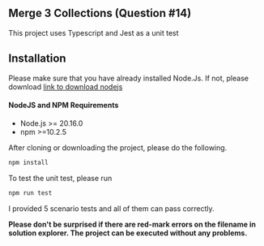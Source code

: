 ## Merge 3 Collections (Question #14)
This project uses Typescript and Jest as a unit test

## Installation
Please make sure that you have already installed Node.Js. If not, please download [link to download nodejs](https://nodejs.org/en/download/)

#### NodeJS and NPM Requirements
- Node.js >= 20.16.0
- npm >=10.2.5

After cloning or downloading the project, please do the following.

```js
npm install
```

To test the unit test, please run
```js
npm run test
````

I provided 5 scenario tests and all of them can pass correctly.

**Please don't be surprised if there are red-mark errors on the filename in solution explorer. The project can be executed without any problems.**